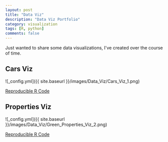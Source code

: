 ```yaml
---
layout: post
title: "Data Viz"
description: "Data Viz Portfolio"
category: visualization
tags: [R, python]
comments: false
---
```


Just wanted to share some data visualizations, I've created over the course of time.

## Cars Viz

![_config.yml]({{ site.baseurl }}/images/Data_Viz/Cars_Viz_1.png)

[Reproducible R Code](https://github.com/meysubb/Viz_Portfolio/blob/master/R_Script/Cars_Viz_1_Script.R)

## Properties Viz

![_config.yml]({{ site.baseurl }}/images/Data_Viz/Green_Properties_Viz_2.png)

[Reproducible R Code](https://github.com/meysubb/Viz_Portfolio/blob/master/R_Script/Green_Buildings_Viz_2_Script.R)
